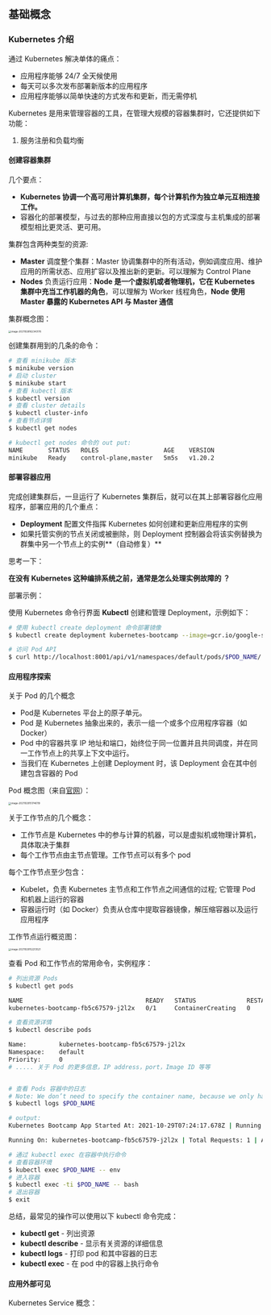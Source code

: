 ## 基础概念

### Kubernetes 介绍

通过 Kubernetes 解决单体的痛点：

- 应用程序能够 24/7 全天候使用
- 每天可以多次发布部署新版本的应用程序
- 应用程序能够以简单快速的方式发布和更新，而无需停机



Kubernetes 是用来管理容器的工具，在管理大规模的容器集群时，它还提供如下功能：

1. 服务注册和负载均衡





#### 创建容器集群

几个要点：

* **Kubernetes 协调一个高可用计算机集群，每个计算机作为独立单元互相连接工作。**
* 容器化的部署模型，与过去的那种应用直接以包的方式深度与主机集成的部署模型相比更灵活、更可用。



集群包含两种类型的资源:

- **Master** 调度整个集群：Master 协调集群中的所有活动，例如调度应用、维护应用的所需状态、应用扩容以及推出新的更新。可以理解为 Control Plane
- **Nodes** 负责运行应用：**Node 是一个虚拟机或者物理机，它在 Kubernetes 集群中充当工作机器的角色**，可以理解为 Worker 线程角色，**Node 使用 Master 暴露的 Kubernetes API 与 Master 通信**



集群概念图：

<img src="https://pcloud-1258173945.cos.ap-guangzhou.myqcloud.com/uPic/image-20211028162343176.png" alt="image-20211028162343176" style="zoom: 33%;" />



创建集群用到的几条的命令：

```sh
# 查看 minikube 版本
$ minikube version
# 启动 cluster 
$ minikube start
# 查看 kubectl 版本
$ kubectl version
# 查看 cluster details 
$ kubectl cluster-info
# 查看节点详情
$ kubectl get nodes

# kubectl get nodes 命令的 out put:
NAME       STATUS   ROLES                  AGE    VERSION
minikube   Ready    control-plane,master   5m5s   v1.20.2
```



#### 部署容器应用

完成创建集群后，一旦运行了 Kubernetes 集群后，就可以在其上部署容器化应用程序，部署应用的几个重点：

* **Deployment** 配置文件指挥 Kubernetes 如何创建和更新应用程序的实例
* 如果托管实例的节点关闭或被删除，则 Deployment 控制器会将该实例替换为群集中另一个节点上的实例**（自动修复）**



思考一下：

**在没有 Kubernetes 这种编排系统之前，通常是怎么处理实例故障的 ？**



部署示例：

使用 Kubernetes 命令行界面 **Kubectl** 创建和管理 Deployment，示例如下：

```sh
# 使用 kubectl create deployment 命令部署镜像
$ kubectl create deployment kubernetes-bootcamp --image=gcr.io/google-samples/kubernetes-bootcamp:v1

# 访问 Pod API
$ curl http://localhost:8001/api/v1/namespaces/default/pods/$POD_NAME/
```



#### 应用程序探索

关于 Pod 的几个概念

* Pod是 Kubernetes 平台上的原子单元。 
* Pod 是 Kubernetes 抽象出来的，表示一组一个或多个应用程序容器（如 Docker）
* Pod 中的容器共享 IP 地址和端口，始终位于同一位置并且共同调度，并在同一工作节点上的共享上下文中运行。
* 当我们在 Kubernetes 上创建 Deployment 时，该 Deployment 会在其中创建包含容器的 Pod



Pod 概念图（来自[官网](https://kubernetes.io/zh/docs/tutorials/kubernetes-basics/explore/explore-intro/)）：

<img src="https://pcloud-1258173945.cos.ap-guangzhou.myqcloud.com/uPic/image-20211029151746119.png" alt="image-20211029151746119" style="zoom: 33%;" />



关于工作节点的几个概念：

* 工作节点是 Kubernetes 中的参与计算的机器，可以是虚拟机或物理计算机，具体取决于集群
* 每个工作节点由主节点管理。工作节点可以有多个 pod 



每个工作节点至少包含：

* Kubelet，负责 Kubernetes 主节点和工作节点之间通信的过程; 它管理 Pod 和机器上运行的容器
* 容器运行时（如 Docker）负责从仓库中提取容器镜像，解压缩容器以及运行应用程序



工作节点运行概览图：

<img src="https://pcloud-1258173945.cos.ap-guangzhou.myqcloud.com/uPic/image-20211029152213521.png" alt="image-20211029152213521" style="zoom:33%;" />

查看 Pod 和工作节点的常用命令，实例程序：

```sh
# 列出资源 Pods
$ kubectl get pods

NAME                                  READY   STATUS              RESTARTS   AGE
kubernetes-bootcamp-fb5c67579-j2l2x   0/1     ContainerCreating   0          6s

# 查看资源详情
$ kubectl describe pods

Name:         kubernetes-bootcamp-fb5c67579-j2l2x
Namespace:    default
Priority:     0
# ..... 关于 Pod 的更多信息，IP address，port，Image ID 等等


# 查看 Pods 容器中的日志
# Note: We don’t need to specify the container name, because we only have one container inside the pod.
$ kubectl logs $POD_NAME

# output:
Kubernetes Bootcamp App Started At: 2021-10-29T07:24:17.678Z | Running On:  kubernetes-bootcamp-fb5c67579-j2l2x 

Running On: kubernetes-bootcamp-fb5c67579-j2l2x | Total Requests: 1 | App Uptime: 363.007 seconds | Log Time: 2021-10-29T07:30:20.685Z

# 通过 kubectl exec 在容器中执行命令
# 查看容器环境
$ kubectl exec $POD_NAME -- env
# 进入容器
$ kubectl exec -ti $POD_NAME -- bash
# 退出容器
$ exit
```



总结，最常见的操作可以使用以下 kubectl 命令完成：

- **kubectl get** - 列出资源
- **kubectl describe** - 显示有关资源的详细信息
- **kubectl logs** - 打印 pod 和其中容器的日志
- **kubectl exec** - 在 pod 中的容器上执行命令





#### 应用外部可见

Kubernetes Service 概念：

